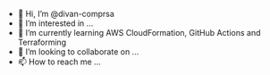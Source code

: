 - 👋 Hi, I’m @divan-comprsa
- 👀 I’m interested in ...
- 🌱 I’m currently learning AWS CloudFormation, GitHub Actions and Terraforming
- 💞️ I’m looking to collaborate on ...
- 📫 How to reach me ...

<!---
divan-comprsa/divan-comprsa is a ✨ special ✨ repository because its `README.md` (this file) appears on your GitHub profile.
You can click the Preview link to take a look at your changes.
--->
